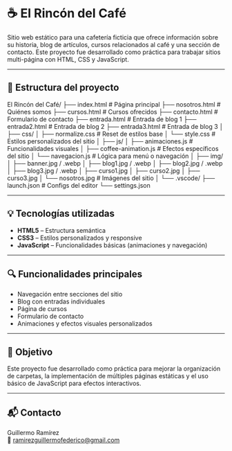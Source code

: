
# ☕ El Rincón del Café

Sitio web estático para una cafetería ficticia que ofrece información sobre su historia, blog de artículos, cursos relacionados al café y una sección de contacto. Este proyecto fue desarrollado como práctica para trabajar sitios multi-página con HTML, CSS y JavaScript.

---

## 📁 Estructura del proyecto
El Rincón del Café/
├── index.html # Página principal
├── nosotros.html # Quiénes somos
├── cursos.html # Cursos ofrecidos
├── contacto.html # Formulario de contacto
├── entrada.html # Entrada de blog 1
├── entrada2.html # Entrada de blog 2
├── entrada3.html # Entrada de blog 3
│
├── css/
│ ├── normalize.css # Reset de estilos base
│ └── style.css # Estilos personalizados del sitio
│
├── js/
│ ├── animaciones.js # Funcionalidades visuales
│ ├── coffee-animation.js # Efectos específicos del sitio
│ └── navegacion.js # Lógica para menú o navegación
│
├── img/
│ ├── banner.jpg / .webp
│ ├── blog1.jpg / .webp
│ ├── blog2.jpg / .webp
│ ├── blog3.jpg / .webp
│ ├── curso1.jpg
│ ├── curso2.jpg
│ ├── curso3.jpg
│ └── nosotros.jpg # Imágenes del sitio
│
└── .vscode/
├── launch.json # Configs del editor
└── settings.json

---

## 💡 Tecnologías utilizadas

- **HTML5** – Estructura semántica
- **CSS3** – Estilos personalizados y responsive
- **JavaScript** – Funcionalidades básicas (animaciones y navegación)

---


## 🔍 Funcionalidades principales

- Navegación entre secciones del sitio
- Blog con entradas individuales
- Página de cursos
- Formulario de contacto
- Animaciones y efectos visuales personalizados

---

## 📌 Objetivo

Este proyecto fue desarrollado como práctica para mejorar la organización de carpetas, la implementación de múltiples páginas estáticas y el uso básico de JavaScript para efectos interactivos.

---

## 📬 Contacto

Guillermo Ramírez  
📧 [ramirezguillermofederico@gmail.com](mailto:ramirezguillermofederico@gmail.com)


